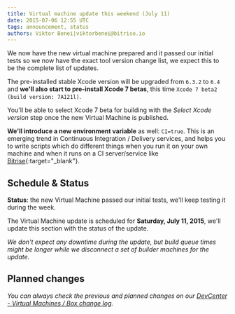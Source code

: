```yaml
---
title: Virtual machine update this weekend (July 11)
date: 2015-07-06 12:55 UTC
tags: announcement, status
authors: Viktor Benei|viktorbenei@bitrise.io
---
```


We now have the new virtual machine prepared and it
passed our initial tests so we now have the exact tool
version change list, we expect this to be the complete list of updates.

The pre-installed stable Xcode version will be upgraded
from `6.3.2` to `6.4` and **we'll also start to pre-install Xcode 7 betas**,
this time `Xcode 7 beta2 (build version: 7A121l)`.

You'll be able to select Xcode 7 beta for building
with the *Select Xcode version* step once the new Virtual Machine is
published.

**We'll introduce a new environment variable** as well: `CI=true`.
This is an emerging trend in Continuous Integration / Delivery
services, and helps you to write scripts which do different
things when you run it on your own machine and when it runs
on a CI server/service like [Bitrise](https://www.bitrise.io/){:target="_blank"}.


## Schedule & Status

**Status**: the new Virtual Machine passed our initial tests,
we'll keep testing it during the week.

The Virtual Machine update is scheduled for **Saturday, July 11, 2015**,
we'll update this section with the status of the update.

*We don't expect any downtime during the update, but build queue
times might be longer while we disconnect a set of
builder machines for the update.*


## Planned changes

*You can always check the previous and planned changes
on our [DevCenter - Virtual Machines / Box change log](http://devcenter.bitrise.io/docs/vm-box-changelog.html).*
